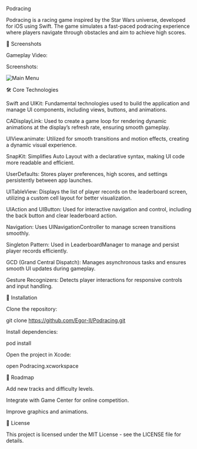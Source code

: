 Podracing

Podracing is a racing game inspired by the Star Wars universe, developed for iOS using Swift. The game simulates a fast-paced podracing experience where players navigate through obstacles and aim to achieve high scores.

📸 Screenshots

Gameplay Video:


Screenshots:

![Main Menu](https://drive.google.com/uc?export=view&id=17a-tYk-xVmR3ZliiiJbP7KUidLAxkNt-)



🛠 Core Technologies

Swift and UIKit: Fundamental technologies used to build the application and manage UI components, including views, buttons, and animations.

CADisplayLink: Used to create a game loop for rendering dynamic animations at the display’s refresh rate, ensuring smooth gameplay.

UIView.animate: Utilized for smooth transitions and motion effects, creating a dynamic visual experience.

SnapKit: Simplifies Auto Layout with a declarative syntax, making UI code more readable and efficient.

UserDefaults: Stores player preferences, high scores, and settings persistently between app launches.

UITableView: Displays the list of player records on the leaderboard screen, utilizing a custom cell layout for better visualization.

UIAction and UIButton: Used for interactive navigation and control, including the back button and clear leaderboard action.

Navigation: Uses UINavigationController to manage screen transitions smoothly.

Singleton Pattern: Used in LeaderboardManager to manage and persist player records efficiently.

GCD (Grand Central Dispatch): Manages asynchronous tasks and ensures smooth UI updates during gameplay.

Gesture Recognizers: Detects player interactions for responsive controls and input handling.

🚀 Installation

Clone the repository:

git clone https://github.com/Egor-Il/Podracing.git

Install dependencies:

pod install

Open the project in Xcode:

open Podracing.xcworkspace

📌 Roadmap

Add new tracks and difficulty levels.

Integrate with Game Center for online competition.

Improve graphics and animations.

📄 License

This project is licensed under the MIT License - see the LICENSE file for details.
